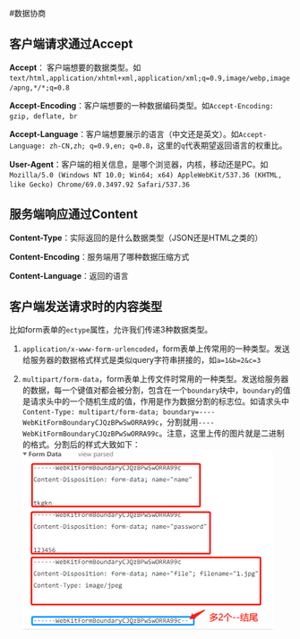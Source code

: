 #数据协商

## 客户端请求通过Accept

**Accept**： 客户端想要的数据类型。如`text/html,application/xhtml+xml,application/xml;q=0.9,image/webp,image/apng,*/*;q=0.8`

**Accept-Encoding**：客户端想要的一种数据编码类型。如`Accept-Encoding: gzip, deflate, br`

**Accept-Language**：客户端想要展示的语言（中文还是英文）。如`Accept-Language: zh-CN,zh; q=0.9,en; q=0.8`，这里的`q`代表期望返回语言的权重比。

**User-Agent**：客户端的相关信息，是哪个浏览器，内核，移动还是PC。如`Mozilla/5.0 (Windows NT 10.0; Win64; x64) AppleWebKit/537.36 (KHTML, like Gecko) Chrome/69.0.3497.92 Safari/537.36`

## 服务端响应通过Content

**Content-Type**：实际返回的是什么数据类型（JSON还是HTML之类的）

**Content-Encoding**：服务端用了哪种数据压缩方式

**Content-Language**：返回的语言

## 客户端发送请求时的内容类型
比如form表单的`ectype`属性，允许我们传递3种数据类型。
1. `application/x-www-form-urlencoded`，form表单上传常用的一种类型。发送给服务器的数据格式样式是类似query字符串拼接的，如`a=1&b=2&c=3`

2. `multipart/form-data`，form表单上传文件时常用的一种类型。发送给服务器的数据，每一个键值对都会被分割，包含在一个`boundary`块中，`boundary`的值是请求头中的一个随机生成的值，作用是作为数据分割的标志位。如请求头中`Content-Type: multipart/form-data; boundary=----WebKitFormBoundaryCJQzBPwSwORRA99c`，分割就用`----WebKitFormBoundaryCJQzBPwSwORRA99c`。注意，这里上传的图片就是二进制的格式。分割后的样式大致如下：
![multipart/form-data上传数据格式](./img/boundary.png)